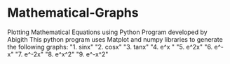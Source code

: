 # Mathematical-Graphs
Plotting Mathematical Equations using Python Program developed by Abigith
This python program uses Matplot and numpy libraries to generate the following graphs:
      "1. sinx"
      "2. cosx"
      "3. tanx"
      "4. e^x "
      "5. e^2x"
      "6. e^-x"
      "7. e^-2x"
      "8. e^x^2"
      "9. e^-x^2"
      

